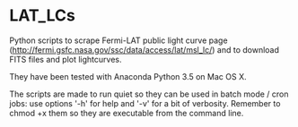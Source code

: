 # LAT_LCs

Python scripts to scrape Fermi-LAT public light curve page (http://fermi.gsfc.nasa.gov/ssc/data/access/lat/msl_lc/) and to download FITS files and plot lightcurves.

They have been tested with Anaconda Python 3.5 on Mac OS X.

The scripts are made to run quiet so they can be used in batch mode / cron jobs: use options '-h' for help and '-v' for a bit of verbosity. Remember to chmod +x them so they are executable from the command line.
